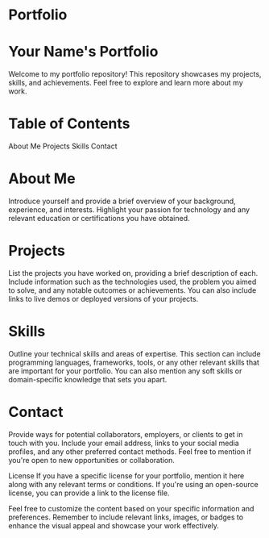 # Portfolio
# Your Name's Portfolio
Welcome to my portfolio repository! This repository showcases my projects, skills, and achievements. Feel free to explore and learn more about my work.

# Table of Contents
About Me
Projects
Skills
Contact
# About Me
Introduce yourself and provide a brief overview of your background, experience, and interests. Highlight your passion for technology and any relevant education or certifications you have obtained.

# Projects
List the projects you have worked on, providing a brief description of each. Include information such as the technologies used, the problem you aimed to solve, and any notable outcomes or achievements. You can also include links to live demos or deployed versions of your projects.

# Skills
Outline your technical skills and areas of expertise. This section can include programming languages, frameworks, tools, or any other relevant skills that are important for your portfolio. You can also mention any soft skills or domain-specific knowledge that sets you apart.

# Contact
Provide ways for potential collaborators, employers, or clients to get in touch with you. Include your email address, links to your social media profiles, and any other preferred contact methods. Feel free to mention if you're open to new opportunities or collaboration.

License
If you have a specific license for your portfolio, mention it here along with any relevant terms or conditions. If you're using an open-source license, you can provide a link to the license file.

Feel free to customize the content based on your specific information and preferences. Remember to include relevant links, images, or badges to enhance the visual appeal and showcase your work effectively.
